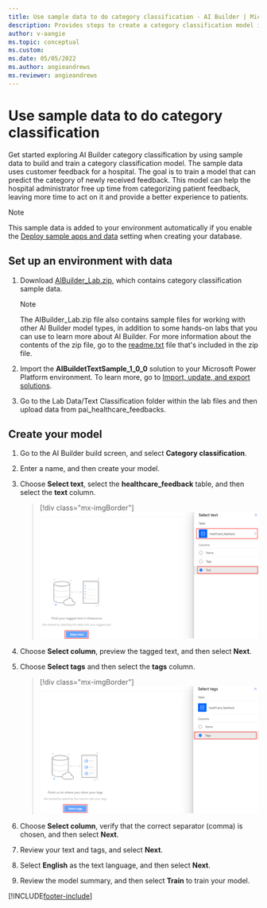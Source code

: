 ```yaml
---
title: Use sample data to do category classification - AI Builder | Microsoft Docs
description: Provides steps to create a category classification model in AI Builder using sample data provided by Microsoft.
author: v-aangie
ms.topic: conceptual
ms.custom: 
ms.date: 05/05/2022
ms.author: angieandrews
ms.reviewer: angieandrews
---
```


# Use sample data to do category classification

Get started exploring AI Builder category classification by using sample data to build and train a category classification model. The sample data uses customer feedback for a hospital. The goal is to train a model that can predict the category of newly received feedback. This model can help the hospital administrator free up time from categorizing patient feedback, leaving more time to act on it and provide a better experience to patients.

> [!NOTE]
> This sample data is added to your environment automatically if you enable the [Deploy sample apps and data](build-model.md#deploy-sample-apps-and-data) setting when creating your database.

## Set up an environment with data

1. Download [AIBuilder_Lab.zip](https://go.microsoft.com/fwlink/?linkid=2103171), which contains category classification sample data.

    > [!NOTE]
    > The AIBuilder_Lab.zip file also contains sample files for working with other AI Builder model types, in addition to some hands-on labs that you can use to learn more about AI Builder. For more information about the contents of the zip file, go to the [readme.txt](https://go.microsoft.com/fwlink/?linkid=2108226) file that's included in the zip file.

2. Import the **AIBuildetTextSample_1_0_0** solution to your Microsoft Power Platform environment. To learn more, go to [Import, update, and export solutions](/powerapps/maker/common-data-service/import-update-export-solutions).

3. Go to the Lab Data/Text Classification folder within the lab files and then upload data from pai_healthcare_feedbacks.

## Create your model

1. Go to the AI Builder build screen, and select **Category classification**.

1. Enter a name, and then create your model.

1. Choose **Select text**, select the **healthcare_feedback** table, and then select the **text** column.

    > [!div class="mx-imgBorder"]
    > ![Screenshot of the Select text panel.](media/text-class-create-text.png "Select text panel")

1. Choose **Select column**, preview the tagged text, and then select **Next**.

1. Choose **Select tags** and then select the **tags** column.

    > [!div class="mx-imgBorder"]
    > ![Screenshot of the Select tags panel.](media/text-class-create-tags.png "Select tags panel")

1. Choose **Select column**, verify that the correct separator (comma) is chosen, and then select **Next**.
1. Review your text and tags, and select **Next**.
1. Select **English** as the text language, and then select **Next**.
1. Review the model summary, and then select **Train** to train your model.

[!INCLUDE[footer-include](includes/footer-banner.md)]
